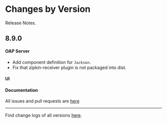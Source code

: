 Changes by Version
==================
Release Notes.

8.9.0
------------------

#### OAP Server
* Add component definition for `Jackson`.
* Fix that zipkin-receiver plugin is not packaged into dist.

#### UI

#### Documentation


All issues and pull requests are [here](https://github.com/apache/skywalking/milestone/101?closed=1)

------------------
Find change logs of all versions [here](changes).
